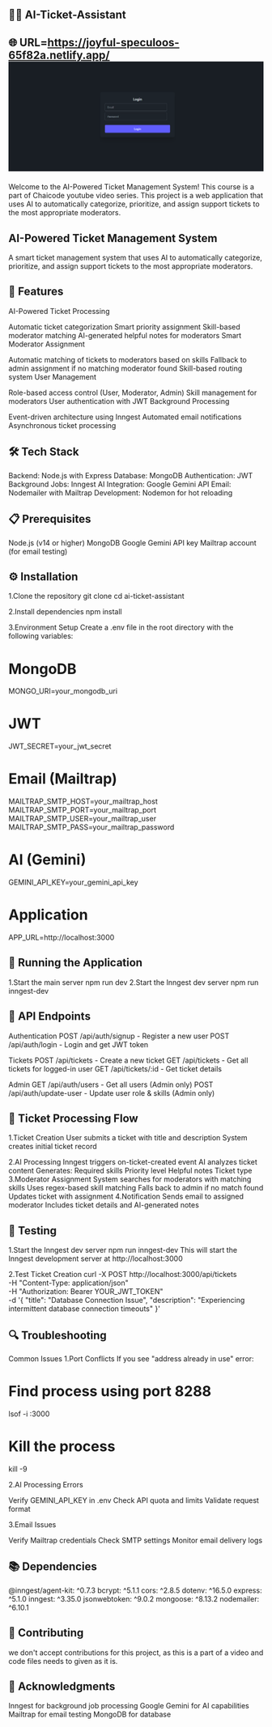 🎫🤖 AI-Ticket-Assistant
-------------------------------------------
🌐 URL=https://joyful-speculoos-65f82a.netlify.app/
![App UI](https://github.com/Sumnatkumar/full-stack-ai-agent/blob/main/loginpage.png)
-------------------------------------------
Welcome to the AI-Powered Ticket Management System! This course is a part of Chaicode youtube video series. 
This project is a web application that uses AI to automatically categorize, prioritize, and assign support tickets to the most appropriate moderators.

AI-Powered Ticket Management System
------------------------------------------
A smart ticket management system that uses AI to automatically categorize, prioritize, and assign support tickets to the most appropriate moderators.

🚀 Features
------------------------------------------
AI-Powered Ticket Processing

Automatic ticket categorization
Smart priority assignment
Skill-based moderator matching
AI-generated helpful notes for moderators
Smart Moderator Assignment

Automatic matching of tickets to moderators based on skills
Fallback to admin assignment if no matching moderator found
Skill-based routing system
User Management

Role-based access control (User, Moderator, Admin)
Skill management for moderators
User authentication with JWT
Background Processing

Event-driven architecture using Inngest
Automated email notifications
Asynchronous ticket processing

🛠️ Tech Stack
-------------------------------------------------
Backend: Node.js with Express
Database: MongoDB
Authentication: JWT
Background Jobs: Inngest
AI Integration: Google Gemini API
Email: Nodemailer with Mailtrap
Development: Nodemon for hot reloading

📋 Prerequisites
----------------------------------------------------
Node.js (v14 or higher)
MongoDB
Google Gemini API key
Mailtrap account (for email testing)

⚙️ Installation
---------------------------------------------------
1.Clone the repository
git clone <repository-url>
cd ai-ticket-assistant

2.Install dependencies
npm install

3.Environment Setup Create a .env file in the root directory with the following variables:
# MongoDB
MONGO_URI=your_mongodb_uri

# JWT
JWT_SECRET=your_jwt_secret

# Email (Mailtrap)
MAILTRAP_SMTP_HOST=your_mailtrap_host
MAILTRAP_SMTP_PORT=your_mailtrap_port
MAILTRAP_SMTP_USER=your_mailtrap_user
MAILTRAP_SMTP_PASS=your_mailtrap_password

# AI (Gemini)
GEMINI_API_KEY=your_gemini_api_key

# Application
APP_URL=http://localhost:3000

🚀 Running the Application
-----------------------------------
1.Start the main server
  npm run dev
2.Start the Inngest dev server
  npm run inngest-dev

📝 API Endpoints
-------------------------------------
Authentication
  POST /api/auth/signup - Register a new user
  POST /api/auth/login - Login and get JWT token

Tickets
  POST /api/tickets - Create a new ticket
  GET /api/tickets - Get all tickets for logged-in user
  GET /api/tickets/:id - Get ticket details

Admin
  GET /api/auth/users - Get all users (Admin only)
  POST /api/auth/update-user - Update user role & skills (Admin only)

🔄 Ticket Processing Flow
-----------------------------------------
1.Ticket Creation
  User submits a ticket with title and description
  System creates initial ticket record

2.AI Processing
  Inngest triggers on-ticket-created event
  AI analyzes ticket content
    Generates:
    Required skills
    Priority level
    Helpful notes
    Ticket type
3.Moderator Assignment
  System searches for moderators with matching skills
  Uses regex-based skill matching
  Falls back to admin if no match found
  Updates ticket with assignment
4.Notification
  Sends email to assigned moderator
  Includes ticket details and AI-generated notes

🧪 Testing
---------------------------------------------------------
1.Start the Inngest dev server
  npm run inngest-dev
  This will start the Inngest development server at http://localhost:3000
  
2.Test Ticket Creation
  curl -X POST http://localhost:3000/api/tickets \
  -H "Content-Type: application/json" \
  -H "Authorization: Bearer YOUR_JWT_TOKEN" \
  -d '{
    "title": "Database Connection Issue",
    "description": "Experiencing intermittent database connection timeouts"
  }'

🔍 Troubleshooting
-------------------------------------------------------------
Common Issues
1.Port Conflicts If you see "address already in use" error:

  # Find process using port 8288
  lsof -i :3000
  # Kill the process
  kill -9 <PID>

2.AI Processing Errors

  Verify GEMINI_API_KEY in .env
  Check API quota and limits
  Validate request format

3.Email Issues

  Verify Mailtrap credentials
  Check SMTP settings
  Monitor email delivery logs

📚 Dependencies
------------------------------------------------------
@inngest/agent-kit: ^0.7.3
bcrypt: ^5.1.1
cors: ^2.8.5
dotenv: ^16.5.0
express: ^5.1.0
inngest: ^3.35.0
jsonwebtoken: ^9.0.2
mongoose: ^8.13.2
nodemailer: ^6.10.1

🤝 Contributing
-------------------------------------------------------
we don't accept contributions for this project, as this is a part of a video and code files needs to given as it is.

🙏 Acknowledgments
-------------------------------------------------------
Inngest for background job processing
Google Gemini for AI capabilities
Mailtrap for email testing
MongoDB for database

